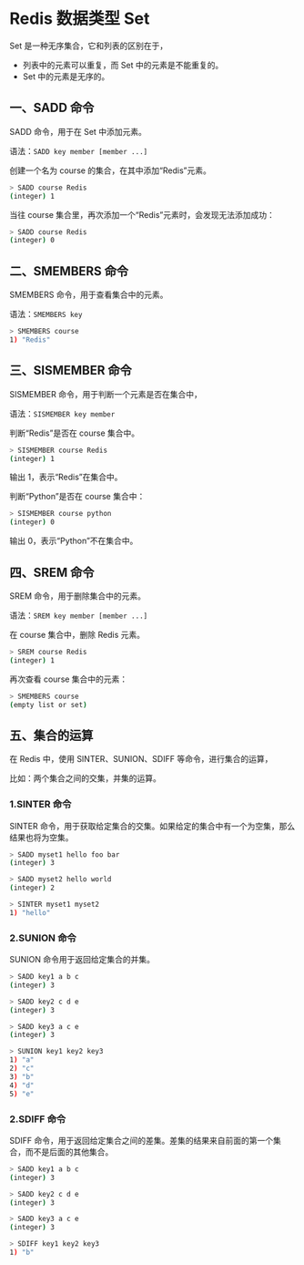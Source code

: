 # Redis 数据类型 Set

Set 是一种无序集合，它和列表的区别在于，

- 列表中的元素可以重复，而 Set 中的元素是不能重复的。
- Set 中的元素是无序的。

## 一、SADD 命令

SADD 命令，用于在 Set 中添加元素。

语法：`SADD key member [member ...]`

创建一个名为 course 的集合，在其中添加“Redis”元素。

```bash
> SADD course Redis
(integer) 1
```

当往 course 集合里，再次添加一个“Redis”元素时，会发现无法添加成功：

```bash
> SADD course Redis
(integer) 0
```

## 二、SMEMBERS 命令

SMEMBERS 命令，用于查看集合中的元素。

语法：`SMEMBERS key`

```bash
> SMEMBERS course
1) "Redis"
```

## 三、SISMEMBER 命令

SISMEMBER 命令，用于判断一个元素是否在集合中，

语法：`SISMEMBER key member`

判断“Redis”是否在 course 集合中。

```bash
> SISMEMBER course Redis
(integer) 1
```

输出 1，表示“Redis”在集合中。

判断“Python”是否在 course 集合中：

```bash
> SISMEMBER course python
(integer) 0
```

输出 0，表示“Python”不在集合中。

## 四、SREM 命令

SREM 命令，用于删除集合中的元素。

语法：`SREM key member [member ...]`

在 course 集合中，删除 Redis 元素。

```bash
> SREM course Redis
(integer) 1
```

再次查看 course 集合中的元素：

```bash
> SMEMBERS course
(empty list or set)
```

## 五、集合的运算

在 Redis 中，使用 SINTER、SUNION、SDIFF 等命令，进行集合的运算，

比如：两个集合之间的交集，并集的运算。

### 1.SINTER 命令

SINTER 命令，用于获取给定集合的交集。如果给定的集合中有一个为空集，那么结果也将为空集。

```bash
> SADD myset1 hello foo bar
(integer) 3

> SADD myset2 hello world
(integer) 2

> SINTER myset1 myset2
1) "hello"
```

### 2.SUNION 命令

SUNION 命令用于返回给定集合的并集。

```bash
> SADD key1 a b c
(integer) 3

> SADD key2 c d e
(integer) 3

> SADD key3 a c e
(integer) 3

> SUNION key1 key2 key3
1) "a"
2) "c"
3) "b"
4) "d"
5) "e"
```

### 2.SDIFF 命令

SDIFF 命令，用于返回给定集合之间的差集。差集的结果来自前面的第一个集合，而不是后面的其他集合。

```bash
> SADD key1 a b c
(integer) 3

> SADD key2 c d e
(integer) 3

> SADD key3 a c e
(integer) 3

> SDIFF key1 key2 key3
1) "b"
```
